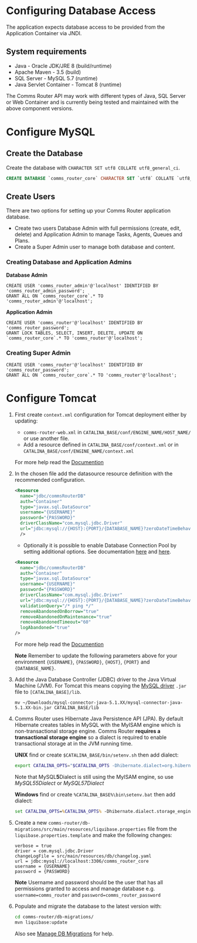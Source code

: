 # Configuring Database Access
The application expects database access to be provided from the Application Container via JNDI.

## System requirements
* Java - Oracle JDK/JRE 8 (build/runtime)
* Apache Maven - 3.5 (build)
* SQL Server - MySQL 5.7 (runtime)
* Java Servlet Container - Tomcat 8 (runtime)

The Comms Router API may work with different types of Java, SQL Server or Web Container and is currently being tested and maintained with the above component versions.

# Configure MySQL

## Create the Database
Create the database with `CHARACTER SET utf8 COLLATE utf8_general_ci`.

```sql
CREATE DATABASE `comms_router_core` CHARACTER SET `utf8` COLLATE `utf8_general_ci`;
```

## Create Users
There are two options for setting up your Comms Router application database.
* Create two users Database Admin with full permissions (create, edit, delete) and Application Admin to manage Tasks, Agents, Queues and Plans.
* Create a Super Admin user to manage both database and content.

### Creating Database and Application Admins
**Database Admin**
```mysql
CREATE USER 'comms_router_admin'@'localhost' IDENTIFIED BY 'comms_router_admin_password';
GRANT ALL ON `comms_router_core`.* TO 'comms_router_admin'@'localhost';
```
    
**Application Admin**
```mysql
CREATE USER 'comms_router'@'localhost' IDENTIFIED BY 'comms_router_password';
GRANT LOCK TABLES, SELECT, INSERT, DELETE, UPDATE ON `comms_router_core`.* TO 'comms_router'@'localhost';
```

### Creating Super Admin
```mysql
CREATE USER 'comms_router'@'localhost' IDENTIFIED BY 'comms_router_password';
GRANT ALL ON `comms_router_core`.* TO 'comms_router'@'localhost';
```

# Configure Tomcat

1. First create `context.xml` configuration for Tomcat deployment either by updating:
   
    * `comms-router-web.xml` in `CATALINA_BASE/conf/ENGINE_NAME/HOST_NAME/` or use another file.
    * Add a resource defined in `CATALINA_BASE/conf/context.xml` or in `CATALINA_BASE/conf/ENGINE_NAME/context.xml`

    For more help read the [Documention][1]

2. In the chosen file add the datasource resource definition with the recommended configuration.

    ```xml
    <Resource
      name="jdbc/commsRouterDB"
      auth="Container"
      type="javax.sql.DataSource"
      username="{USERNAME}"
      password="{PASSWORD}"
      driverClassName="com.mysql.jdbc.Driver"
      url="jdbc:mysql://{HOST}:{PORT}/{DATABASE_NAME}?zeroDateTimeBehavior=convertToNull&amp;useLegacyDatetimeCode=false&amp;useJDBCCompliantTimezoneShift=false&amp;serverTimezone=UTC&amp;useUnicode=yes&amp;characterEncoding=UTF-8"
      />
    ```
 
    * Optionally it is possible to enable Database Connection Pool by setting additional options. See documentation [here][4] and [here][5].

    ```xml
    <Resource
      name="jdbc/commsRouterDB"
      auth="Container"
      type="javax.sql.DataSource"
      username="{USERNAME}"
      password="{PASSWORD}"
      driverClassName="com.mysql.jdbc.Driver"
      url="jdbc:mysql://{HOST}:{PORT}/{DATABASE_NAME}?zeroDateTimeBehavior=convertToNull&amp;useLegacyDatetimeCode=false&amp;useJDBCCompliantTimezoneShift=false&amp;serverTimezone=UTC&amp;useUnicode=yes&amp;characterEncoding=UTF-8"
      validationQuery="/* ping */"
      removeAbandonedOnBorrow="true"
      removeAbandonedOnMaintenance="true"
      removeAbandonedTimeout="60"
      logAbandoned="true"
    />
    ```

    For more help read the [Documention][2]

    **Note** Remember to update the following parameters above for your environment `{USERNAME}`, `{PASSWORD}`, `{HOST}`, `{PORT}` and `{DATABASE_NAME}`.

3. Add the Java Database Controller (JDBC) driver to the Java Virtual Machine (JVM). For Tomcat this means copying the [MySQL driver][6] `.jar` file to `[CATALINA_BASE]/lib`.
    
    ```
    mv ~/Downloads/mysql-connector-java-5.1.XX/mysql-connector-java-5.1.XX-bin.jar CATALINA_BASE/lib
    ```

4. Comms Router uses Hibernate Java Persistence API (JPA). By default Hibernate creates tables in MySQL with the MyISAM engine which is non-transactional storage engine. Comms Router **requires a transactional storage engine** so a dialect is required to enable transactional storage at in the JVM running time.
    
    **UNIX** find or create `$CATALINA_BASE/bin/setenv.sh` then add dialect:
    ```bash
    export CATALINA_OPTS="$CATALINA_OPTS -Dhibernate.dialect=org.hibernate.dialect.MySQL57Dialect"
    ```
    Note that MySQL**5**Dialect is still using the MyISAM engine, so use _MySQL55Dialect_ or _MySQL57Dialect_

    **Windows** find or create `%CATALINA_BASE%\bin\setenv.bat` then add dialect:
    ```bat
    set CATALINA_OPTS=%CATALINA_OPTS% -Dhibernate.dialect.storage_engine=innodb
    ```

5. Create a new `comms-router/db-migrations/src/main/resources/liquibase.properties` file from the `liquibase.properties.template` and make the following changes:
    
    ```properties
    verbose = true
    driver = com.mysql.jdbc.Driver
    changeLogFile = src/main/resources/db/changelog.yaml
    url = jdbc:mysql://localhost:3306/comms_router_core
    username = {USERNAME}
    password = {PASSWORD}
    ```

    **Note** Username and password should be the user that has all permissions granted to access and manage database e.g. `username=comms_router` and `password=comms_router_password`
    
 6. Populate and migrate the database to the latest version with:

    ```bash
    cd comms-router/db-migrations/
    mvn liquibase:update
    ``` 

    Also see [Manage DB Migrations] for help.


[1]: 
https://tomcat.apache.org/tomcat-8.0-doc/config/context.html  
"Apache Tomcat 8 Configuration Reference"

[2]: 
https://tomcat.apache.org/tomcat-8.0-doc/jndi-datasource-examples-howto.html 
"JNDI Datasource HOW-TO"

[3]:
https://dev.mysql.com/doc/connector-j/5.1/en/connector-j-reference-configuration-properties.html
"Driver/Datasource Class Names, URL Syntax and Configuration Properties for Connector/J"

[4]: 
https://tomcat.apache.org/tomcat-8.0-doc/jndi-datasource-examples-howto.html#Database_Connection_Pool_(DBCP_2)_Configurations 
"Database Connection Pool (DBCP 2) Configurations"

[5]: 
http://commons.apache.org/proper/commons-dbcp/configuration.html 
"BasicDataSource Configuration Parameters"

[6]: 
https://dev.mysql.com/downloads/connector/j/5.1.html 
"MySQL Connector/J"

[Manage DB Migrations]:
ManageDBMigrations.md
"Manage DB Migrations"
